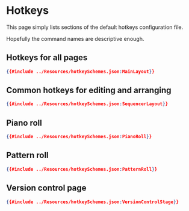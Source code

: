 # Hotkeys

This page simply lists sections of the default hotkeys configuration file.

Hopefully the command names are descriptive enough.

## Hotkeys for all pages

```json
{{#include ../Resources/hotkeySchemes.json:MainLayout}}
```

## Common hotkeys for editing and arranging

```json
{{#include ../Resources/hotkeySchemes.json:SequencerLayout}}
```

## Piano roll

```json
{{#include ../Resources/hotkeySchemes.json:PianoRoll}}
```

## Pattern roll

```json
{{#include ../Resources/hotkeySchemes.json:PatternRoll}}
```

## Version control page

```json
{{#include ../Resources/hotkeySchemes.json:VersionControlStage}}
```
